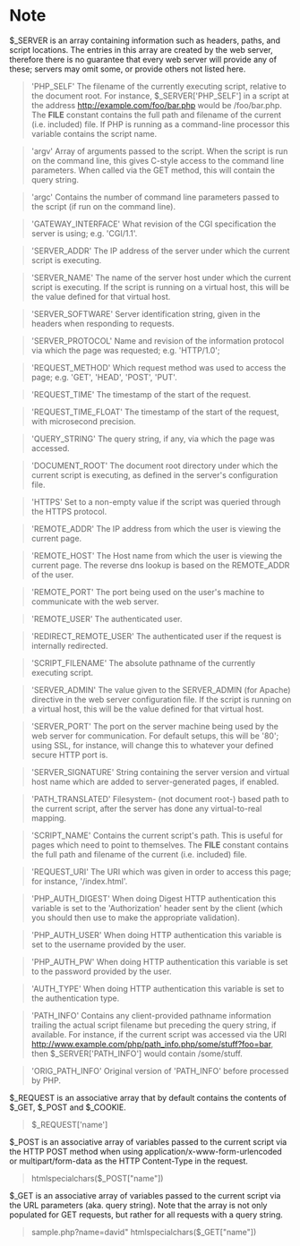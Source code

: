 # Note
$_SERVER is an array containing information such as headers, paths, and script locations. The entries in this array are created by the web server, therefore there is no guarantee that every web server will provide any of these; servers may omit some, or provide others not listed here.

> 'PHP_SELF'
> The filename of the currently executing script, relative to the document root. For instance, $_SERVER['PHP_SELF'] in a script at the address http://example.com/foo/bar.php would be /foo/bar.php. The __FILE__ constant contains the full path and filename of the current (i.e. included) file. If PHP is running as a command-line processor this variable contains the script name.

> 'argv'
> Array of arguments passed to the script. When the script is run on the command line, this gives C-style access to the command line parameters. When called via the GET method, this will contain the query string.

> 'argc'
> Contains the number of command line parameters passed to the script (if run on the command line).

> 'GATEWAY_INTERFACE'
> What revision of the CGI specification the server is using; e.g. 'CGI/1.1'.

> 'SERVER_ADDR'
> The IP address of the server under which the current script is executing.

> 'SERVER_NAME'
> The name of the server host under which the current script is executing. If the script is running on a virtual host, this will be the value defined for that virtual host.

> 'SERVER_SOFTWARE'
> Server identification string, given in the headers when responding to requests.

> 'SERVER_PROTOCOL'
> Name and revision of the information protocol via which the page was requested; e.g. 'HTTP/1.0';

> 'REQUEST_METHOD'
> Which request method was used to access the page; e.g. 'GET', 'HEAD', 'POST', 'PUT'.

> 'REQUEST_TIME'
> The timestamp of the start of the request.

> 'REQUEST_TIME_FLOAT'
> The timestamp of the start of the request, with microsecond precision.

> 'QUERY_STRING'
> The query string, if any, via which the page was accessed.

> 'DOCUMENT_ROOT'
> The document root directory under which the current script is executing, as defined in the server's configuration file.

> 'HTTPS'
> Set to a non-empty value if the script was queried through the HTTPS protocol.

> 'REMOTE_ADDR'
> The IP address from which the user is viewing the current page.

>'REMOTE_HOST'
> The Host name from which the user is viewing the current page. The reverse dns lookup is based on the REMOTE_ADDR of the user.

> 'REMOTE_PORT'
> The port being used on the user's machine to communicate with the web server.

> 'REMOTE_USER'
> The authenticated user.

> 'REDIRECT_REMOTE_USER'
> The authenticated user if the request is internally redirected.

> 'SCRIPT_FILENAME'
> The absolute pathname of the currently executing script.

> 'SERVER_ADMIN'
> The value given to the SERVER_ADMIN (for Apache) directive in the web server configuration file. If the script is running on a virtual host, this will be the value defined for that virtual host.

> 'SERVER_PORT'
> The port on the server machine being used by the web server for communication. For default setups, this will be '80'; using SSL, for instance, will change this to whatever your defined secure HTTP port is.

> 'SERVER_SIGNATURE'
> String containing the server version and virtual host name which are added to server-generated pages, if enabled.

> 'PATH_TRANSLATED'
> Filesystem- (not document root-) based path to the current script, after the server has done any virtual-to-real mapping.

> 'SCRIPT_NAME'
> Contains the current script's path. This is useful for pages which need to point to themselves. The __FILE__ constant contains the full path and filename of the current (i.e. included) file.

> 'REQUEST_URI'
> The URI which was given in order to access this page; for instance, '/index.html'.

> 'PHP_AUTH_DIGEST'
> When doing Digest HTTP authentication this variable is set to the 'Authorization' header sent by the client (which you should then use to make the appropriate validation).

> 'PHP_AUTH_USER'
> When doing HTTP authentication this variable is set to the username provided by the user.

> 'PHP_AUTH_PW'
> When doing HTTP authentication this variable is set to the password provided by the user.

> 'AUTH_TYPE'
> When doing HTTP authentication this variable is set to the authentication type.

> 'PATH_INFO'
> Contains any client-provided pathname information trailing the actual script filename but preceding the query string, if available. For instance, if the current script was accessed via the URI http://www.example.com/php/path_info.php/some/stuff?foo=bar, then $_SERVER['PATH_INFO'] would contain /some/stuff.

> 'ORIG_PATH_INFO'
> Original version of 'PATH_INFO' before processed by PHP.

$_REQUEST is an associative array that by default contains the contents of $_GET, $_POST and $_COOKIE.

> $_REQUEST['name']

$_POST is an associative array of variables passed to the current script via the HTTP POST method when using application/x-www-form-urlencoded or multipart/form-data as the HTTP Content-Type in the request.

> htmlspecialchars($_POST["name"])

$_GET is an associative array of variables passed to the current script via the URL parameters (aka. query string). Note that the array is not only populated for GET requests, but rather for all requests with a query string.

> sample.php?name=david"
> htmlspecialchars($_GET["name"])

